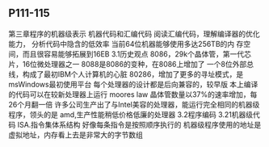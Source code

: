 ## P111-115
第三章程序的机器级表示
机器代码和汇编代码
阅读汇编代码，理解编译器的优化能力，
分析代码中隐含的低效率
当前64位机器能够使用多达256TB的内
存空间，而且很容易能够拓展到16EB
3.1历史观点
8086，29k个晶体管，第一代芯片，16位微处理器之一
8088是8086的变种，在8086上增加了
一个8位外部总线，构成了最初IBM个人计算机的心脏
80286，增加了更多的寻址模式，是 msWindows最初使用平台
每个处理器的设计都是后向兼容的，较早版
本上编译的代码可以在较新处理器上运行
moores law 晶体管数量以37%的速率增加，每26个月翻一倍
许多公司生产出了与Intel美容的处理器，能运行完全相同的机器级程序，领头的是 amd,生产性能稍低价格低廉的处理器
3.2程序编码
3.21机器级代码
ISA.指令集体系结构
好像每条指令是按照顺序执行的
机器级程序使用的地址是虚拟地址，内存看上去是非常大的字节数组
